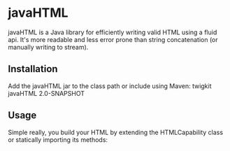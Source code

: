 # javaHTML
javaHTML is a Java library for efficiently writing valid HTML using a fluid api. It's more readable and less error prone than string concatenation (or manually writing to stream).

## Installation
Add the javaHTML jar to the class path or include using Maven:
<dependency>
    <groupId>twigkit</groupId>
    <artifactId>javaHTML</artifactId>
    <version>2.0-SNAPSHOT</version>
</dependency>
## Usage
Simple really, you build your HTML by extending the HTMLCapability class or statically importing its methods:
